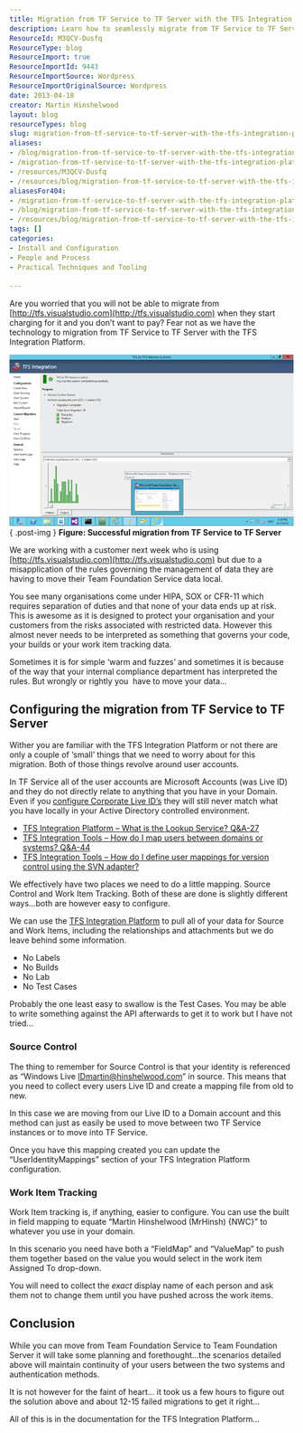 ```yaml
---
title: Migration from TF Service to TF Server with the TFS Integration Platform
description: Learn how to seamlessly migrate from TF Service to TF Server using the TFS Integration Platform. Ensure compliance and protect your data effectively!
ResourceId: M3QCV-Dusfq
ResourceType: blog
ResourceImport: true
ResourceImportId: 9443
ResourceImportSource: Wordpress
ResourceImportOriginalSource: Wordpress
date: 2013-04-18
creator: Martin Hinshelwood
layout: blog
resourceTypes: blog
slug: migration-from-tf-service-to-tf-server-with-the-tfs-integration-platform
aliases:
- /blog/migration-from-tf-service-to-tf-server-with-the-tfs-integration-platform
- /migration-from-tf-service-to-tf-server-with-the-tfs-integration-platform
- /resources/M3QCV-Dusfq
- /resources/blog/migration-from-tf-service-to-tf-server-with-the-tfs-integration-platform
aliasesFor404:
- /migration-from-tf-service-to-tf-server-with-the-tfs-integration-platform
- /blog/migration-from-tf-service-to-tf-server-with-the-tfs-integration-platform
- /resources/blog/migration-from-tf-service-to-tf-server-with-the-tfs-integration-platform
tags: []
categories:
- Install and Configuration
- People and Process
- Practical Techniques and Tooling

---
```

Are you worried that you will not be able to migrate from [http://tfs.visualstudio.com](http://tfs.visualstudio.com) when they start charging for it and you don’t want to pay? Fear not as we have the technology to migration from TF Service to TF Server with the TFS Integration Platform.

![image](images/image14-1-1.png "image")  
{ .post-img }
**Figure: Successful migration from TF Service to TF Server**

We are working with a customer next week who is using [http://tfs.visualstudio.com](http://tfs.visualstudio.com) but due to a misapplication of the rules governing the management of data they are having to move their Team Foundation Service data local.

You see many organisations come under HIPA, SOX or CFR-11 which requires separation of duties and that none of your data ends up at risk. This is awesome as it is designed to protect your organisation and your customers from the risks associated with restricted data. However this almost never needs to be interpreted as something that governs your code, your builds or your work item tracking data.

Sometimes it is for simple ‘warm and fuzzes’ and sometimes it is because of the way that your internal compliance department has interpreted the rules. But wrongly or rightly you  have to move your data…

## Configuring the migration from TF Service to TF Server

Wither you are familiar with the TFS Integration Platform or not there are only a couple of ‘small’ things that we need to worry about for this migration. Both of those things revolve around user accounts.

In TF Service all of the user accounts are Microsoft Accounts (was Live ID) and they do not directly relate to anything that you have in your Domain. Even if you [configure Corporate Live ID’s](http://blog.hinshelwood.com/using-corporate-ids-with-visual-studio-11-team-foundation-service/) they will still never match what you have locally in your Active Directory controlled environment.

- [TFS Integration Platform – What is the Lookup Service? Q&A-27](http://blogs.msdn.com/b/willy-peter_schaub/archive/2010/04/10/tfs-integration-platform-what-is-the-lookup-service-q-a-27.aspx)
- [TFS Integration Tools – How do I map users between domains or systems? Q&A-44](http://blogs.msdn.com/b/willy-peter_schaub/archive/2011/02/05/tfs-integration-tools-how-do-i-map-users-between-domains-or-systems-q-amp-a-44.aspx)
- [TFS Integration Tools – How do I define user mappings for version control using the SVN adapter?](http://blogs.msdn.com/b/willy-peter_schaub/archive/2011/08/15/tfs-integration-tools-how-do-i-define-user-mappings-for-version-control-using-the-svn-adapter.aspx)

We effectively have two places we need to do a little mapping. Source Control and Work Item Tracking. Both of these are done is slightly different ways…both are however easy to configure.

We can use the [TFS Integration Platform](https://tfsintegration.codeplex.com/) to pull all of your data for Source and Work Items, including the relationships and attachments but we do leave behind some information.

- No Labels
- No Builds
- No Lab
- No Test Cases

Probably the one least easy to swallow is the Test Cases. You may be able to write something against the API afterwards to get it to work but I have not tried…

### Source Control

The thing to remember for Source Control is that your identity is referenced as “Windows Live IDmartin@hinshelwood.com” in source. This means that you need to collect every users Live ID and create a mapping file from old to new.

In this case we are moving from our Live ID to a Domain account and this method can just as easily be used to move between two TF Service instances or to move into TF Service.

Once you have this mapping created you can update the “UserIdentityMappings” section of your TFS Integration Platform configuration.

### Work Item Tracking

Work Item tracking is, if anything, easier to configure. You can use the built in field mapping to equate “Martin Hinshelwood (MrHinsh) {NWC}” to whatever you use in your domain.

In this scenario you need have both a “FieldMap” and “ValueMap” to push them together based on the value you would select in the work item Assigned To drop-down.

You will need to collect the _exact_ display name of each person and ask them not to change them until you have pushed across the work items.

## Conclusion

While you can move from Team Foundation Service to Team Foundation Server it will take some planning and forethought…the scenarios detailed above will maintain continuity of your users between the two systems and authentication methods.

It is not however for the faint of heart… it took us a few hours to figure out the solution above and about 12-15 failed migrations to get it right…

All of this is in the documentation for the TFS Integration Platform…
